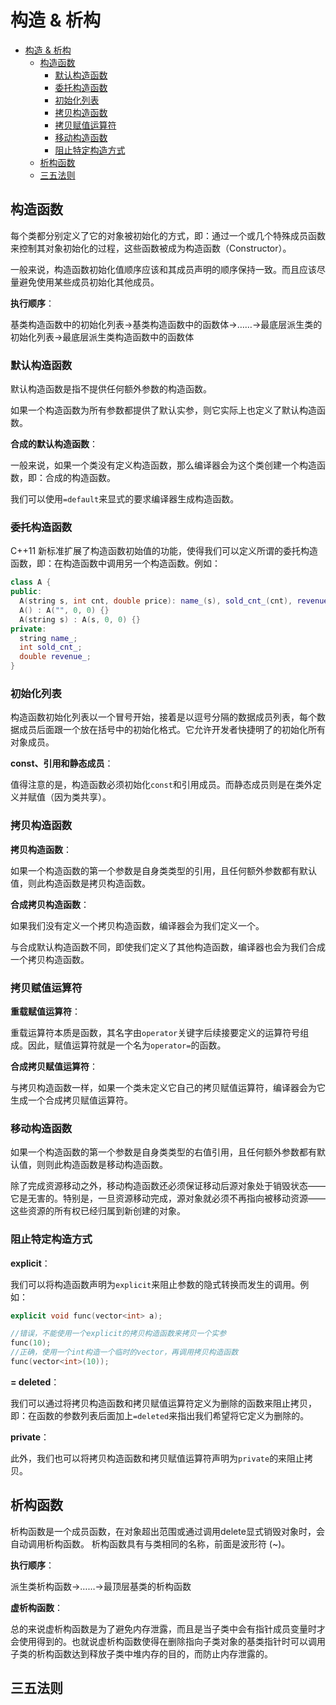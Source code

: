# 构造 & 析构

- [构造 \& 析构](#构造--析构)
  - [构造函数](#构造函数)
    - [默认构造函数](#默认构造函数)
    - [委托构造函数](#委托构造函数)
    - [初始化列表](#初始化列表)
    - [拷贝构造函数](#拷贝构造函数)
    - [拷贝赋值运算符](#拷贝赋值运算符)
    - [移动构造函数](#移动构造函数)
    - [阻止特定构造方式](#阻止特定构造方式)
  - [析构函数](#析构函数)
  - [三五法则](#三五法则)

## 构造函数

每个类都分别定义了它的对象被初始化的方式，即：通过一个或几个特殊成员函数来控制其对象初始化的过程，这些函数被成为构造函数（Constructor）。

一般来说，构造函数初始化值顺序应该和其成员声明的顺序保持一致。而且应该尽量避免使用某些成员初始化其他成员。

**执行顺序**：

基类构造函数中的初始化列表->基类构造函数中的函数体->……->最底层派生类的初始化列表->最底层派生类构造函数中的函数体

### 默认构造函数

默认构造函数是指不提供任何额外参数的构造函数。

如果一个构造函数为所有参数都提供了默认实参，则它实际上也定义了默认构造函数。

**合成的默认构造函数**：

一般来说，如果一个类没有定义构造函数，那么编译器会为这个类创建一个构造函数，即：合成的构造函数。

我们可以使用`=default`来显式的要求编译器生成构造函数。

### 委托构造函数

C++11 新标准扩展了构造函数初始值的功能，使得我们可以定义所谓的委托构造函数，即：在构造函数中调用另一个构造函数。例如：

```c++
class A {
public:
  A(string s, int cnt, double price): name_(s), sold_cnt_(cnt), revenue_(cnt * price) {}
  A() : A("", 0, 0) {}
  A(string s) : A(s, 0, 0) {} 
private:
  string name_;
  int sold_cnt_;
  double revenue_;
}
```

### 初始化列表

构造函数初始化列表以一个冒号开始，接着是以逗号分隔的数据成员列表，每个数据成员后面跟一个放在括号中的初始化格式。它允许开发者快捷明了的初始化所有对象成员。

**const、引用和静态成员**：

值得注意的是，构造函数必须初始化`const`和引用成员。而静态成员则是在类外定义并赋值（因为类共享）。

### 拷贝构造函数

**拷贝构造函数**：

如果一个构造函数的第一个参数是自身类类型的引用，且任何额外参数都有默认值，则此构造函数是拷贝构造函数。

**合成拷贝构造函数**：

如果我们没有定义一个拷贝构造函数，编译器会为我们定义一个。

与合成默认构造函数不同，即使我们定义了其他构造函数，编译器也会为我们合成一个拷贝构造函数。

### 拷贝赋值运算符

**重载赋值运算符**：

重载运算符本质是函数，其名字由`operator`关键字后续接要定义的运算符号组成。因此，赋值运算符就是一个名为`operator=`的函数。

**合成拷贝赋值运算符**：

与拷贝构造函数一样，如果一个类未定义它自己的拷贝赋值运算符，编译器会为它生成一个合成拷贝赋值运算符。

### 移动构造函数

如果一个构造函数的第一个参数是自身类类型的右值引用，且任何额外参数都有默认值，则则此构造函数是移动构造函数。

除了完成资源移动之外，移动构造函数还必须保证移动后源对象处于销毁状态——它是无害的。特别是，一旦资源移动完成，源对象就必须不再指向被移动资源——这些资源的所有权已经归属到新创建的对象。

### 阻止特定构造方式

**explicit**：

我们可以将构造函数声明为`explicit`来阻止参数的隐式转换而发生的调用。例如：

``` c++
explicit void func(vector<int> a);

//错误，不能使用一个explicit的拷贝构造函数来拷贝一个实参
func(10);
//正确，使用一个int构造一个临时的vector，再调用拷贝构造函数
func(vector<int>(10));
```

**= deleted**：

我们可以通过将拷贝构造函数和拷贝赋值运算符定义为删除的函数来阻止拷贝，即：在函数的参数列表后面加上`=deleted`来指出我们希望将它定义为删除的。

**private**：

此外，我们也可以将拷贝构造函数和拷贝赋值运算符声明为`private`的来阻止拷贝。

## 析构函数

析构函数是一个成员函数，在对象超出范围或通过调用delete显式销毁对象时，会自动调用析构函数。 析构函数具有与类相同的名称，前面是波形符 (~)。

**执行顺序**：

派生类析构函数->……->最顶层基类的析构函数

**虚析构函数**：

总的来说虚析构函数是为了避免内存泄露，而且是当子类中会有指针成员变量时才会使用得到的。也就说虚析构函数使得在删除指向子类对象的基类指针时可以调用子类的析构函数达到释放子类中堆内存的目的，而防止内存泄露的。

## 三五法则
